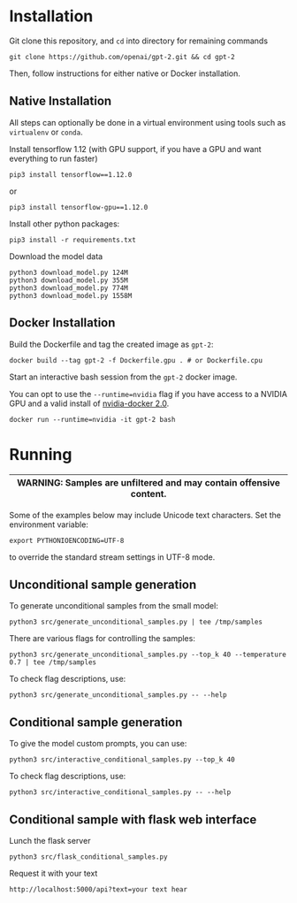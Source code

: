 # Installation

Git clone this repository, and `cd` into directory for remaining commands
```
git clone https://github.com/openai/gpt-2.git && cd gpt-2
```

Then, follow instructions for either native or Docker installation.

## Native Installation

All steps can optionally be done in a virtual environment using tools such as `virtualenv` or `conda`.

Install tensorflow 1.12 (with GPU support, if you have a GPU and want everything to run faster)
```
pip3 install tensorflow==1.12.0
```
or
```
pip3 install tensorflow-gpu==1.12.0
```

Install other python packages:
```
pip3 install -r requirements.txt
```

Download the model data
```
python3 download_model.py 124M
python3 download_model.py 355M
python3 download_model.py 774M
python3 download_model.py 1558M
```

## Docker Installation

Build the Dockerfile and tag the created image as `gpt-2`:
```
docker build --tag gpt-2 -f Dockerfile.gpu . # or Dockerfile.cpu
```

Start an interactive bash session from the `gpt-2` docker image.

You can opt to use the `--runtime=nvidia` flag if you have access to a NVIDIA GPU
and a valid install of [nvidia-docker 2.0](https://github.com/nvidia/nvidia-docker/wiki/Installation-(version-2.0)).
```
docker run --runtime=nvidia -it gpt-2 bash
```

# Running

| WARNING: Samples are unfiltered and may contain offensive content. |
| --- |

Some of the examples below may include Unicode text characters. Set the environment variable:
```
export PYTHONIOENCODING=UTF-8
```
to override the standard stream settings in UTF-8 mode.

## Unconditional sample generation

To generate unconditional samples from the small model:
```
python3 src/generate_unconditional_samples.py | tee /tmp/samples
```
There are various flags for controlling the samples:
```
python3 src/generate_unconditional_samples.py --top_k 40 --temperature 0.7 | tee /tmp/samples
```

To check flag descriptions, use:
```
python3 src/generate_unconditional_samples.py -- --help
```

## Conditional sample generation

To give the model custom prompts, you can use:
```
python3 src/interactive_conditional_samples.py --top_k 40
```

To check flag descriptions, use:
```
python3 src/interactive_conditional_samples.py -- --help
```

## Conditional sample with flask web interface

Lunch the flask server
```
python3 src/flask_conditional_samples.py
```

Request it with your text
```
http://localhost:5000/api?text=your text hear
```
